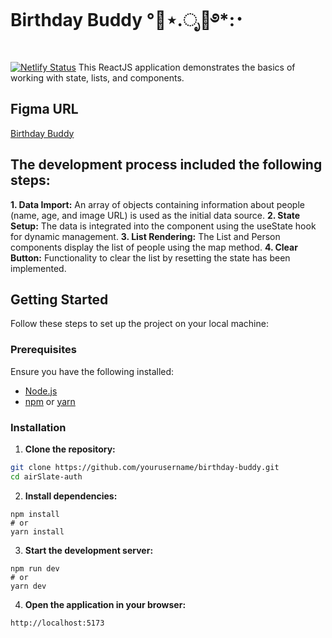 # Birthday Buddy °🥂⋆.ೃ🍾࿔\*:･

[![Netlify Status](https://api.netlify.com/api/v1/badges/0286bf9b-fd8c-4fbb-a1c7-28b10a782261/deploy-status)](https://app.netlify.com/sites/bday-buddy/deploys)
This ReactJS application demonstrates the basics of working with state, lists, and components.

## Figma URL

[Birthday Buddy](https://www.figma.com/file/e2vsLe9DMnXZIygNHkwGL1/Birthday-buddy?node-id=0%3A1&t=AGNWdO5QQGOoNCfD-1)

## The development process included the following steps:

**1. Data Import:** An array of objects containing information about people (name, age, and image URL) is used as the initial data source.
**2. State Setup:** The data is integrated into the component using the useState hook for dynamic management.
**3. List Rendering:** The List and Person components display the list of people using the map method.
**4. Clear Button:** Functionality to clear the list by resetting the state has been implemented.

## Getting Started

Follow these steps to set up the project on your local machine:

### Prerequisites

Ensure you have the following installed:

- [Node.js](https://nodejs.org/)
- [npm](https://www.npmjs.com/) or [yarn](https://yarnpkg.com/)

### Installation

1. **Clone the repository:**

```bash
git clone https://github.com/yourusername/birthday-buddy.git
cd airSlate-auth
```

2. **Install dependencies:**

```
npm install
# or
yarn install
```

3. **Start the development server:**

```
npm run dev
# or
yarn dev
```

4. **Open the application in your browser:**

```
http://localhost:5173
```
